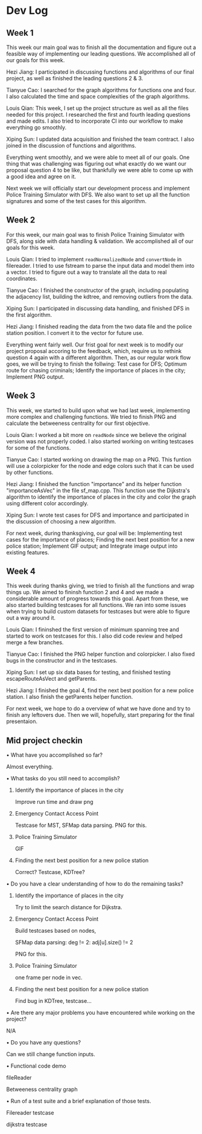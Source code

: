 # Dev Log

## Week 1

This week our main goal was to finish all the documentation and figure out a feasible way of implementing our leading questions. We accomplished all of our goals for this week.

Hezi Jiang: I participated in discussing functions and algorithms of our final project, as well as finished the leading questions 2 & 3.

Tianyue Cao: I searched for the graph algorithms for functions one and four. I also calculated the time and space complexities of the graph algorithms.

Louis Qian: This week, I set up the project structure as well as all the files needed for this project. I researched the first and fourth leading questions and made edits. I also tried to incorporate CI into our workflow to make everything go smoothly.

Xiping Sun: I updated data acquisition and finished the team contract. I also joined in the discussion of functions and algorithms.

Everything went smoothly, and we were able to meet all of our goals. One thing that was challenging was figuring out what exactly do we want our proposal question 4 to be like, but thankfully we were able to come up with a good idea and agree on it.

Next week we will officially start our development process and implement Police Training Simulator with DFS. We also want to set up all the function signatures and some of the test cases for this algorithm.

## Week 2

For this week, our main goal was to finish Police Training Simulator with DFS, along side with data handling & validation. We accomplished all of our goals for this week.

Louis Qian: I tried to implement `readNormalizedNode` and `convertNode` in filereader. I tried to use fstream to parse the input data and model them into a vector. I tried to figure out a way to translate all the data to real coordinates.

Tianyue Cao: I finished the constructor of the graph, including populating the adjacency list, building the kdtree, and removing outliers from the data.

Xiping Sun: I participated in discussing data handling, and finished DFS in the first algorithm.

Hezi Jiang: I finished reading the data from the two data file and the police station position. I convert it to the vector for future use.

Everything went fairly well. Our frist goal for next week is to modify our project proposal accoring to the feedback, which, require us to rethink question 4 again with a different algorithm. Then, as our regular work flow goes, we will be trying to finish the follwing: Test case for DFS; Optimum route for chasing criminals; Identify the importance of places in the city; Implement PNG output.

## Week 3

This week, we started to build upon what we had last week, implementing more complex and challenging functions. We tried to finish PNG and calculate the betweeness centrality for our first objective.

Louis Qian: I worked a bit more on `readNode` since we believe the original version was not properly coded. I also started working on writing testcases for some of the functions.

Tianyue Cao: I started working on drawing the map on a PNG. This funtion will use a colorpicker for the node and edge colors such that it can be used by other functions.

Hezi Jiang: I finished the function "importance" and its helper  function "importanceAsVec" in the file sf_map.cpp. This function use the  Dijkstra's algorithm to identify the importance of places in the city and color the graph using different color accordingly.

Xiping Sun: I wrote test cases for DFS and importance and participated in the discussion of choosing a new algorithm.

For next week, during thanksgiving, our goal will be: Implementing test cases for the importance of places; Finding the next best position for a new police station; Implement GIF output; and Integrate image output into existing features.

## Week 4

This week during thanks giving, we tried to finish all the functions and wrap things up. We aimed to fininsh function 2 and 4 and we made a considerable amount of progress towards this goal. Apart from these, we also started building testcases for all functions. We ran into some issues when trying to build custom datasets for testcases but were able to figure out a way around it.

Louis Qian: I fininshed the first version of minimum spanning tree and started to work on testcases for this. I also did code review and helped merge a few branches.

Tianyue Cao: I finished the PNG helper function and colorpicker. I also fixed bugs in the constructor and in the testcases.

Xiping Sun: I set up six data bases for testing, and finished testing escapeRouteAsVect and getParents.

Hezi Jiang: I finished the goal 4, find the next best position for a new police station. I also finish the getParents helper function.

For next week, we hope to do a overview of what we have done and try to finish any leftovers due. Then we will, hopefully, start preparing for the final presentaion.

## Mid project checkin

• What have you accomplished so far?

Almost everything.

• What tasks do you still need to accomplish?

1. Identify the importance of places in the city

    Improve run time and draw png

2. Emergency Contact Access Point

    Testcase for MST, SFMap data parsing. PNG for this.

3. Police Training Simulator

    GIF

4. Finding the next best position for a new police station

    Correct? Testcase, KDTree?

• Do you have a clear understanding of how to do the remaining tasks?

1. Identify the importance of places in the city

    Try to limit the search distance for Dijkstra.

2. Emergency Contact Access Point

    Build testcases based on nodes,

    SFMap data parsing: deg != 2: adj\[u\].size() != 2

    PNG for this.

3. Police Training Simulator

    one frame per node in vec.

4. Finding the next best position for a new police station

    Find bug in KDTree, testcase...

• Are there any major problems you have encountered while working on the project?

N/A

• Do you have any questions?

Can we still change function inputs.

• Functional code demo

fileReader

Betweeness centrality graph

•  Run of a test suite and a brief explanation of those tests.

Filereader testcase

dijkstra testcase
